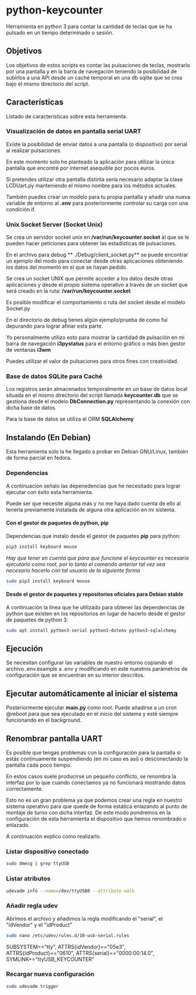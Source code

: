 # python-keycounter

Herramienta en python 3 para contar la cantidad de teclas que se ha pulsado en un tiempo determinado o sesión.

## Objetivos

Los objetivos de estos scripts es contar las pulsaciones de teclas, mostrarlo
por una pantalla y en la barra de navegación teniendo la posibilidad de 
subirlos a una API desde un caché temporal en una db sqlite que se crea bajo
el mismo directorio del script.

## Características

Listado de características sobre esta herramienta.

### Visualización de datos en pantalla serial UART

Existe la posibilidad de enviar datos a una pantalla (o dispositivo) por
serial al realizar pulsaciones.

En este momento solo he planteado la aplicación para utilizar la única pantalla
que encontré por internet asequible por pocos euros.

Si pretendes utilizar otra pantalla distinta sería necesario adaptar la clase
LCDUart.py manteniendo el mismo nombre para los métodos actuales.

También puedes crear un modelo para tu propia pantalla y añadir una nueva
variable de entorno al **.env** para posteriormente controlar su carga con 
una condición if.
  
### Unix Socket Server (Socket Unix)

Se crea un servidor socket unix en **/var/run/keycounter.socket** al que se le 
pueden hacer peticiones para obtener las estadísticas de pulsaciones.

En el archivo para debug ** ./Debug/client_socket.py** se puede encontrar un 
ejemplo del modo para conectar desde otras aplicaciones obteniendo los datos
del momento en el que se hayan pedido.
  
Se crea un socket UNIX que permite acceder a los datos desde otras
aplicaciones y desde el propio sistema operativo a través de un socket que
será creado en la ruta: **/var/run/keycounter.socket**
   
Es posible modificar el comportamiento o ruta del socket desde el modelo Socket.py   

En el directorio de debug tienes algún ejemplo/prueba de como fuí depurando
para lograr afinar esta parte.

Yo personalmente utilizo esto para mostrar la cantidad de pulsación en mi barra
de navegación **i3pystatus** para el entorno gráfico o más bien gestor de
ventanas **i3wm**

Puedes utilizar el valor de pulsaciones para otros fines con creatividad.

### Base de datos SQLite para Caché

Los registros serán almacenados temporalmente en un base de datos local
situada en el mismo directorio del script llamada **keycounter.db** que se 
gestiona desde el modelo **DbConnection.py** representando la conexión con 
dicha base de datos.

Para la base de datos se utiliza el ORM **SQLAlchemy**

## Instalando (En Debian)

Esta herramienta solo la he llegado a probar en Debian GNU/Linux, también
de forma parcial en fedora.

### Dependencias

A continuación señalo las depenedencias que he necesitado para lograr 
ejecutar con éxito esta herramienta. 

Puede ser que necesite alguna más y no me haya dado cuenta de ello al tenerla 
previamente instalada de alguna otra aplicación en mi sistema.

#### Con el gestor de paquetes de python, pip

Dependencias que instalo desde el gestor de paquetes **pip** para python:

```bash
pip3 install keyboard mouse
```

*Hay que tener en cuenta que para que funcione el keycounter es necesario
ejecutarlo como root, por lo tanto el comando anterior tal vez sea necesario
hacerlo con tal usuario de la siguiente forma*

```bash
sudo pip3 install keyboard mouse
```

#### Desde el gestor de paquetes y repositorios oficiales para Debian stable

A continuación la línea que he utilizado para obtener las dependencias de 
python que existen en los repositorios en lugar de hacerlo desde el gestor
de paquetes de python 3:

```bash
sudo apt install python3-serial python3-dotenv python3-sqlalchemy
```

## Ejecución

Se necesitan configurar las variables de nuestro entorno copiando el archivo
.env.example a .env y modificando en este nuestros parámetros de configuración
que se encuentran en su interior descritos.

## Ejecutar automáticamente al iniciar el sistema

Posteriormente ejecutar **main.py** como root. Puede añadirse a un cron @reboot
para que sea ejecutado en el inicio del sistema y esté siempre funcionando en
el background.

## Renombrar pantalla UART

Es posible que tengas problemas con la configuración para la pantalla si
estás continuamente suspendiendo (en mi caso es así) o desconectando la pantalla
cada poco tiempo.

En estos casos suele producirse un pequeño conflicto, se renombra la interfaz
por lo que cuando conectamos ya no funcionará mostrando datos correctamente.

Esto no es un gran problema ya que podemos crear una regla en nuestro sistema
operativo para que quede de forma estática enlazando al punto de montaje de
turno con dicha interfaz. De este modo pondremos en la configuración de esta
herramienta el dispositivo que hemos renombrado o enlazado.

A continuación explico como realizarlo.

### Listar dispositivo conectado

```bash
sudo dmesg | grep ttyUSB
```

### Listar atributos

```bash
udevadm info --name=/dev/ttyUSB0 --attribute-walk
```

### Añadir regla udev

Abrimos el archivo y añadimos la regla modificando el "serial", el "idVendor" y el "idProduct"

```bash
sudo nano /etc/udev/rules.d/10-usb-serial.rules
```

SUBSYSTEM=="tty", ATTRS{idVendor}=="05e3", ATTRS{idProduct}=="0610", ATTRS{serial}=="0000:00:14.0",  SYMLINK+="ttyUSB_KEYCOUNTER"

### Recargar nueva configuración

```bash
sudo udevadm trigger
```
